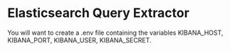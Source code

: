 # Elasticsearch Query Extractor

You will want to create a .env file containing the variables KIBANA_HOST, KIBANA_PORT, KIBANA_USER, KIBANA_SECRET.
